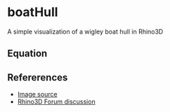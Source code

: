# boatHull
A simple visualization of a wigley boat hull in Rhino3D

## Equation


## Refererences
- [Image source](https://www.chegg.com/homework-help/questions-and-answers/wigley-hull-design-2-geometry-ship-hull-wigley-hull-modeled-equation-width-1-vergen-1-heig-q63467000)
- [Rhino3D Forum discussion](https://discourse.mcneel.com/t/learning-expressions/84610)
